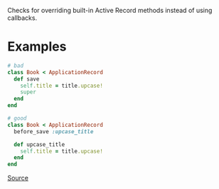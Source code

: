 
Checks for overriding built-in Active Record methods instead of using
callbacks.

# Examples

```ruby
# bad
class Book < ApplicationRecord
  def save
    self.title = title.upcase!
    super
  end
end

# good
class Book < ApplicationRecord
  before_save :upcase_title

  def upcase_title
    self.title = title.upcase!
  end
end
```

[Source](http://www.rubydoc.info/gems/rubocop/RuboCop/Cop/Rails/ActiveRecordOverride)